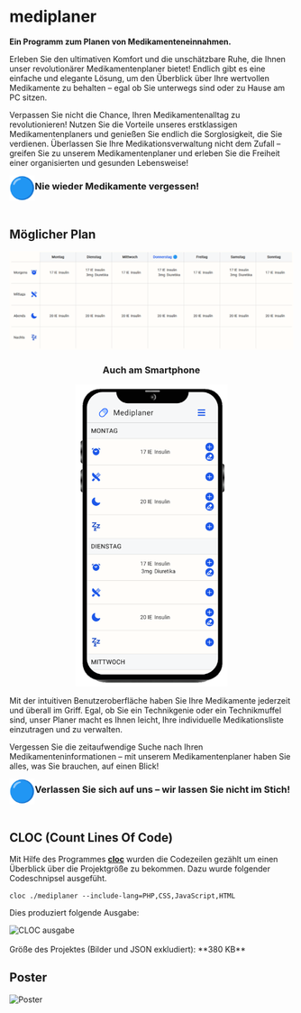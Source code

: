 # mediplaner
**Ein Programm zum Planen von Medikamenteneinnahmen.**

Erleben Sie den ultimativen Komfort und die unschätzbare Ruhe, die Ihnen unser revolutionärer Medikamentenplaner bietet! Endlich gibt es eine einfache und elegante Lösung, um den Überblick über Ihre wertvollen Medikamente zu behalten – egal ob Sie unterwegs sind oder zu Hause am PC sitzen.

Verpassen Sie nicht die Chance, Ihren Medikamentenalltag zu revolutionieren! Nutzen Sie die Vorteile unseres erstklassigen Medikamentenplaners und genießen Sie endlich die Sorglosigkeit, die Sie verdienen. Überlassen Sie Ihre Medikationsverwaltung nicht dem Zufall – greifen Sie zu unserem Medikamentenplaner und erleben Sie die Freiheit einer organisierten und gesunden Lebensweise!

<img align="left" src="./images/icons/blue-circle.svg" alt="Blauer Punkt" width="45px" height="45px">
<h3>Nie wieder Medikamente vergessen!</h3>

<br>

## Möglicher Plan
<img src="./images/beispielplan.png" alt="Beispielplan">

<h3 align="center">Auch am Smartphone</h3>
<p align="center">
 <img src="./images/beispielplan_sm.png" alt="Beispielplan"  width="270px" height="auto">
</p>

Mit der intuitiven Benutzeroberfläche haben Sie Ihre Medikamente jederzeit und überall im Griff. Egal, ob Sie ein Technikgenie oder ein Technikmuffel sind, unser Planer macht es Ihnen leicht, Ihre individuelle Medikationsliste einzutragen und zu verwalten.

Vergessen Sie die zeitaufwendige Suche nach Ihren Medikamenteninformationen – mit unserem Medikamentenplaner haben Sie alles, was Sie brauchen, auf einen Blick!

<img align="left" src="./images/icons/blue-circle.svg" alt="Blauer Punkt" width="45px" height="45px">
<h3>Verlassen Sie sich auf uns – wir lassen Sie nicht im Stich!</h3>

<br />

## CLOC (Count Lines Of Code)
Mit Hilfe des Programmes [**cloc**](https://github.com/AlDanial/cloc) wurden die Codezeilen gezählt um einen Überblick über die Projektgröße zu bekommen. Dazu wurde folgender Codeschnipsel ausgefüht.

```shell
cloc ./mediplaner --include-lang=PHP,CSS,JavaScript,HTML
```

Dies produziert folgende Ausgabe:

<img align="left" src="https://github.com/nic-schi/mediplaner/assets/43421445/a6b1458b-fe16-4a22-8930-8c7bdd2f1da9" alt="CLOC ausgabe" width="650px" height="auto">

<br clear="left"/>
<br/>
Größe des Projektes (Bilder und JSON exkludiert): **380 KB**

## Poster
![Poster](https://github.com/nic-schi/mediplaner/assets/43421445/9881bcb3-67dd-45f2-a397-6bea0ce7ed2a)
